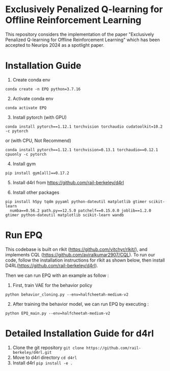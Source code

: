# Exclusively Penalized Q-learning for Offline Reinforcement Learning

This repository considers the implementation of the paper "Exclusively Penalized Q-learning for Offline Reinforcement Learning" which has been accepted to Neurips 2024 as a spotlight paper.
# Installation Guide

1. Create conda env 
```
conda create -n EPQ python=3.7.16
```
2. Activate conda env
```
conda activate EPQ
```
3. Install pytorch (with GPU)
```
conda install pytorch==1.12.1 torchvision torchaudio cudatoolkit=10.2 -c pytorch
```
or (with CPU, Not Recommend)
```
conda install pytorch==1.12.1 torchvision=0.13.1 torchaudio==0.12.1 cpuonly -c pytorch
```
4. Install gym
```
pip install gym[all]==0.17.2
```
5. Install d4rl from https://github.com/rail-berkeley/d4rl

6. Install other packages
```
pip install h5py tqdm pyyaml python-dateutil matplotlib gtimer scikit-learn
  numba==0.56.2 path.py==12.5.0 patchelf==0.15.0.0 joblib==1.2.0 gtimer python-dateutil matplotlib scikit-learn wandb
```

# Run EPQ

This codebase is built on rlkit (https://github.com/vitchyr/rlkit/), and implements CQL (https://github.com/aviralkumar2907/CQL). To run our code, follow the installation instructions for rlkit as shown below, then install D4RL(https://github.com/rail-berkeley/d4rl).

Then we can run EPQ with an example as follow :

1. First, train VAE for the behavior policy
```
python behavior_cloning.py --env=halfcheetah-medium-v2
```

2. After training the behavior model, we can run EPQ by executing :
```
python EPQ_main.py --env=halfcheetah-medium-v2
```


# Detailed Installation Guide for d4rl
1. Clone the git repository
``
git clone https://github.com/rail-berkeley/d4rl.git
``
2. Move to d4rl directory
``
cd d4rl
``
3. Install d4rl 
``
pip install -e .
``





